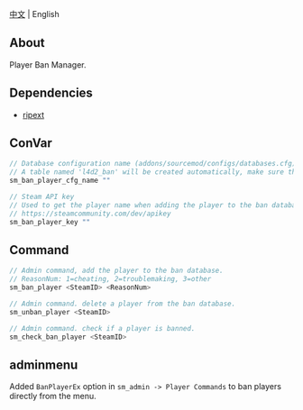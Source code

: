 [中文](./README.md) | English

## About
Player Ban Manager.

## Dependencies
- [ripext](https://github.com/ErikMinekus/sm-ripext)

## ConVar
```c
// Database configuration name (addons/sourcemod/configs/databases.cfg).
// A table named 'l4d2_ban' will be created automatically, make sure that there are no duplicate table names.
sm_ban_player_cfg_name ""

// Steam API key
// Used to get the player name when adding the player to the ban database offline.
// https://steamcommunity.com/dev/apikey
sm_ban_player_key ""
```

## Command
```c
// Admin command, add the player to the ban database.
// ReasonNum: 1=cheating, 2=troublemaking, 3=other
sm_ban_player <SteamID> <ReasonNum>

// Admin command. delete a player from the ban database.
sm_unban_player <SteamID>

// Admin command. check if a player is banned.
sm_check_ban_player <SteamID>
```

## adminmenu
Added `BanPlayerEx` option in `sm_admin -> Player Commands` to ban players directly from the menu.
